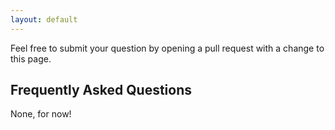 ```yaml
---
layout: default
---
```


Feel free to submit your question by opening 
a pull request with a change to this page.

## Frequently Asked Questions

None, for now!


